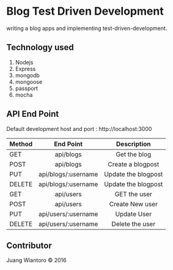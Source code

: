 # Blog Test Driven Development

writing a blog apps and implementing test-driven-development.

## Technology used
1. Nodejs
2. Express
3. mongodb
4. mongoose
5. passport
6. mocha

## API End Point
Default development host and port : http://localhost:3000

| Method   |          End Point     |   Description      |
|----------|:----------------------:|:------------------:|
| GET      |  api/blogs             | Get the blog       |
| POST     |  api/blogs             | Create a blogpost  |
| PUT      |  api/blogs/:username   | Update the blogpost|
| DELETE   |  api/blogs/:username   | Update the blogpost|
| GET      |  api/users             | GET the user       |
| POST     |  api/users             | Create New user    |
| PUT      |  api/users/:username   | Update User        |
| DELETE   |  api/users/:username   | Delete the user    |


## Contributor
Juang Wiantoro &copy; 2016
